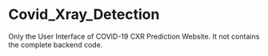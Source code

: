 # Covid_Xray_Detection
Only the User Interface of COVID-19 CXR Prediction Website. It not contains the complete backend code.
